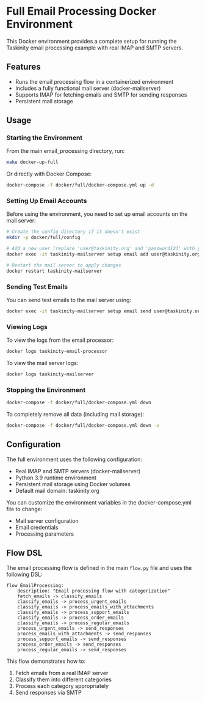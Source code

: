 # Full Email Processing Docker Environment

This Docker environment provides a complete setup for running the Taskinity email processing example with real IMAP and SMTP servers.

## Features

- Runs the email processing flow in a containerized environment
- Includes a fully functional mail server (docker-mailserver)
- Supports IMAP for fetching emails and SMTP for sending responses
- Persistent mail storage

## Usage

### Starting the Environment

From the main email_processing directory, run:

```bash
make docker-up-full
```

Or directly with Docker Compose:

```bash
docker-compose -f docker/full/docker-compose.yml up -d
```

### Setting Up Email Accounts

Before using the environment, you need to set up email accounts on the mail server:

```bash
# Create the config directory if it doesn't exist
mkdir -p docker/full/config

# Add a new user (replace 'user@taskinity.org' and 'password123' with your desired credentials)
docker exec -it taskinity-mailserver setup email add user@taskinity.org password123

# Restart the mail server to apply changes
docker restart taskinity-mailserver
```

### Sending Test Emails

You can send test emails to the mail server using:

```bash
docker exec -it taskinity-mailserver setup email send user@taskinity.org support@taskinity.org "Test Subject" "This is a test email body"
```

### Viewing Logs

To view the logs from the email processor:

```bash
docker logs taskinity-email-processor
```

To view the mail server logs:

```bash
docker logs taskinity-mailserver
```

### Stopping the Environment

```bash
docker-compose -f docker/full/docker-compose.yml down
```

To completely remove all data (including mail storage):

```bash
docker-compose -f docker/full/docker-compose.yml down -v
```

## Configuration

The full environment uses the following configuration:

- Real IMAP and SMTP servers (docker-mailserver)
- Python 3.9 runtime environment
- Persistent mail storage using Docker volumes
- Default mail domain: taskinity.org

You can customize the environment variables in the docker-compose.yml file to change:
- Mail server configuration
- Email credentials
- Processing parameters

## Flow DSL

The email processing flow is defined in the main `flow.py` file and uses the following DSL:

```
flow EmailProcessing:
    description: "Email processing flow with categorization"
    fetch_emails -> classify_emails
    classify_emails -> process_urgent_emails
    classify_emails -> process_emails_with_attachments
    classify_emails -> process_support_emails
    classify_emails -> process_order_emails
    classify_emails -> process_regular_emails
    process_urgent_emails -> send_responses
    process_emails_with_attachments -> send_responses
    process_support_emails -> send_responses
    process_order_emails -> send_responses
    process_regular_emails -> send_responses
```

This flow demonstrates how to:
1. Fetch emails from a real IMAP server
2. Classify them into different categories
3. Process each category appropriately
4. Send responses via SMTP
